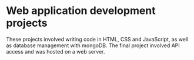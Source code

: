 # Web application development projects

These projects involved writing code in HTML, CSS and JavaScript, as well as database management with mongoDB.
The final project involved API access and was hosted on a web server. 
